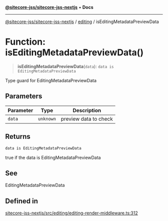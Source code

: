 [**@sitecore-jss/sitecore-jss-nextjs**](../../README.md) • **Docs**

***

[@sitecore-jss/sitecore-jss-nextjs](../../README.md) / [editing](../README.md) / isEditingMetadataPreviewData

# Function: isEditingMetadataPreviewData()

> **isEditingMetadataPreviewData**(`data`): `data is EditingMetadataPreviewData`

Type guard for EditingMetadataPreviewData

## Parameters

| Parameter | Type | Description |
| ------ | ------ | ------ |
| `data` | `unknown` | preview data to check |

## Returns

`data is EditingMetadataPreviewData`

true if the data is EditingMetadataPreviewData

## See

EditingMetadataPreviewData

## Defined in

[sitecore-jss-nextjs/src/editing/editing-render-middleware.ts:312](https://github.com/Sitecore/jss/blob/985b48123d22355eab461b2ffafe781c2cbca1ac/packages/sitecore-jss-nextjs/src/editing/editing-render-middleware.ts#L312)
